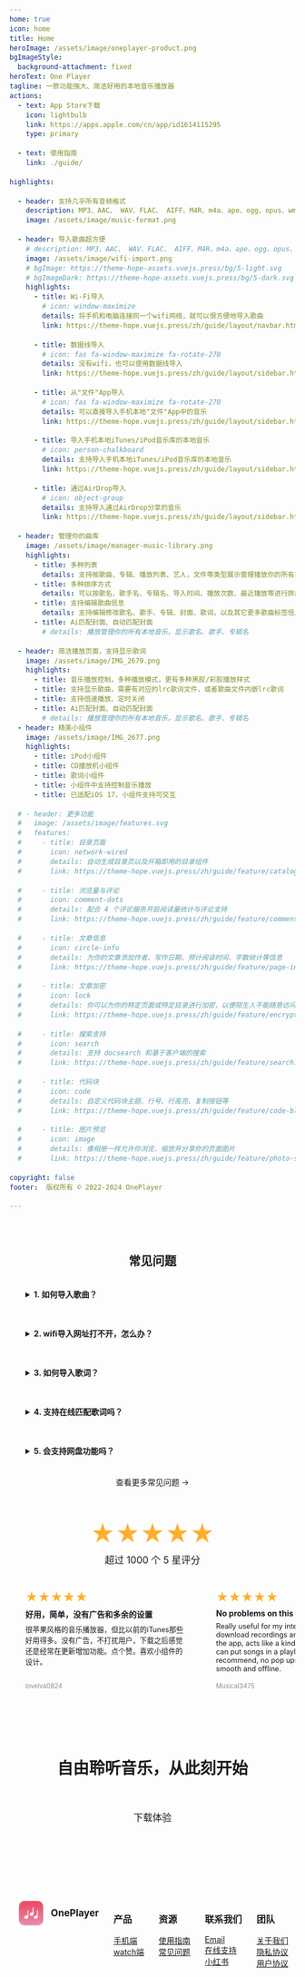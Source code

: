 ```yaml
---
home: true
icon: home
title: Home
heroImage: /assets/image/oneplayer-product.png
bgImageStyle:
  background-attachment: fixed
heroText: One Player
tagline: 一款功能强大、简洁好用的本地音乐播放器
actions:
  - text: App Store下载
    icon: lightbulb
    link: https://apps.apple.com/cn/app/id1614115295
    type: primary

  - text: 使用指南
    link: ./guide/

highlights:

  - header: 支持几乎所有音频格式
    description: MP3、AAC、 WAV、FLAC、 AIFF、M4R、m4a、ape、ogg、opus、wma、dsf、dsd等多种公开格式，支持 Hi-Res 音质
    image: /assets/image/music-format.png
  
  - header: 导入歌曲超方便
    # description: MP3、AAC、 WAV、FLAC、 AIFF、M4R、m4a、ape、ogg、opus、wma、dsf、dsd等多种公开格式，支持 Hi-Res 音质
    image: /assets/image/wifi-import.png
    # bgImage: https://theme-hope-assets.vuejs.press/bg/5-light.svg
    # bgImageDark: https://theme-hope-assets.vuejs.press/bg/5-dark.svg
    highlights:
      - title: Wi-Fi导入
        # icon: window-maximize
        details: 将手机和电脑连接同一个wifi网络，就可以很方便地导入歌曲
        link: https://theme-hope.vuejs.press/zh/guide/layout/navbar.html

      - title: 数据线导入
        # icon: fas fa-window-maximize fa-rotate-270
        details: 没有wifi，也可以使用数据线导入
        link: https://theme-hope.vuejs.press/zh/guide/layout/sidebar.html

      - title: 从"文件"App导入
        # icon: fas fa-window-maximize fa-rotate-270
        details: 可以直接导入手机本地"文件"App中的音乐
        link: https://theme-hope.vuejs.press/zh/guide/layout/sidebar.html

      - title: 导入手机本地iTunes/iPod音乐库的本地音乐
        # icon: person-chalkboard
        details: 支持导入手机本地iTunes/iPod音乐库的本地音乐
        link: https://theme-hope.vuejs.press/zh/guide/layout/sidebar.html 

      - title: 通过AirDrop导入
        # icon: object-group
        details: 支持导入通过AirDrop分享的音乐
        link: https://theme-hope.vuejs.press/zh/guide/layout/sidebar.html 

  - header: 管理你的曲库
    image: /assets/image/manager-music-library.png
    highlights:
      - title: 多种列表
        details: 支持按歌曲、专辑、播放列表、艺人，文件等类型展示管理播放你的所有本地音乐
      - title: 多种排序方式
        details: 可以按歌名、歌手名、专辑名、导入时间、播放次数、最近播放等进行排序
      - title: 支持编辑歌曲信息
        details: 支持编辑修改歌名、歌手、专辑、封面、歌词，以及其它更多歌曲标签信息
      - title: Ai匹配封面、自动匹配封面
        # details: 播放管理你的所有本地音乐，显示歌名、歌手、专辑名

  - header: 简洁播放页面，支持显示歌词
    image: /assets/image/IMG_2679.png
    highlights:
      - title: 音乐播放控制，多种播放模式，更有多种黑胶/彩胶播放样式
      - title: 支持显示歌曲，需要有对应的lrc歌词文件，或者歌曲文件内嵌lrc歌词
      - title: 支持倍速播放、定时关闭
      - title: Ai匹配封面、自动匹配封面
        # details: 播放管理你的所有本地音乐，显示歌名、歌手、专辑名
  - header: 精美小组件
    image: /assets/image/IMG_2677.png
    highlights:
      - title: iPod小组件
      - title: CD播放机小组件
      - title: 歌词小组件
      - title: 小组件中支持控制音乐播放
      - title: 已适配iOS 17，小组件支持可交互
      
  # - header: 更多功能
  #   image: /assets/image/features.svg
  #   features:
  #     - title: 目录页面
  #       icon: network-wired
  #       details: 自动生成目录页以及开箱即用的目录组件
  #       link: https://theme-hope.vuejs.press/zh/guide/feature/catalog.html

  #     - title: 浏览量与评论
  #       icon: comment-dots
  #       details: 配合 4 个评论服务开启阅读量统计与评论支持
  #       link: https://theme-hope.vuejs.press/zh/guide/feature/comment.html

  #     - title: 文章信息
  #       icon: circle-info
  #       details: 为你的文章添加作者、写作日期、预计阅读时间、字数统计等信息
  #       link: https://theme-hope.vuejs.press/zh/guide/feature/page-info.html

  #     - title: 文章加密
  #       icon: lock
  #       details: 你可以为你的特定页面或特定目录进行加密，以便陌生人不能随意访问它们
  #       link: https://theme-hope.vuejs.press/zh/guide/feature/encrypt.html

  #     - title: 搜索支持
  #       icon: search
  #       details: 支持 docsearch 和基于客户端的搜索
  #       link: https://theme-hope.vuejs.press/zh/guide/feature/search.html

  #     - title: 代码块
  #       icon: code
  #       details: 自定义代码块主题、行号、行高亮、复制按钮等
  #       link: https://theme-hope.vuejs.press/zh/guide/feature/code-block.html

  #     - title: 图片预览
  #       icon: image
  #       details: 像相册一样允许你浏览、缩放并分享你的页面图片
  #       link: https://theme-hope.vuejs.press/zh/guide/feature/photo-swipe.html

copyright: false
footer:  版权所有 © 2022-2024 OnePlayer

---
```


<!-- 在评分模块前添加 FAQ 部分 -->
<div class="faq-section">
  <h2>常见问题</h2>

  <details>
    <summary>1. 如何导入歌曲？</summary>
    <p>App支持多种导入方式：wifi导入、文件导入、AirDrop导入、扫描导入系统本地音乐库。详细方法可查看<a href="/zh/guide/import/">导入指南</a>。</p>
  </details>

  <details>
    <summary>2. wifi导入网址打不开，怎么办？</summary>
    <ul>
      <li>先检查手机和电脑是否链接到了同一个wifi网络</li>
      <li>手机和电脑是否有开启vpn或代理，有的话关掉</li>
      <li>检查电脑上输入的网址是否正确的</li>
      <li>检查手机是否退出了导入页面，是否切换到其它app，是否锁屏了</li>
    </ul>
  </details>

  <details>
    <summary>3. 如何导入歌词？</summary>
    <ul>
      <li>先从网络上下载歌曲的lrc格式的歌词文件</li>
      <li>把lrc歌词文件改名和歌曲文件同名</li>
      <li>然后把歌词文件导入app里，注意需要和歌曲文件在同一个文件目录中</li>
      <li>歌词功能是付费的高级功能，需要升级到高级版才能使用</li>
    </ul>
  </details>

  <details>
    <summary>4. 支持在线匹配歌词吗？</summary>
    <p>目前还不支持，后续会进行调研，可行的话会支持。</p>
  </details>

  <details>
    <summary>5. 会支持网盘功能吗？</summary>
    <p>会支持。</p>
  </details>

  <a href="/zh/faq/" class="more-faq">查看更多常见问题 →</a>
</div>

<style>
.faq-section {
  margin: 2em auto; /* 修改这里，添加auto以居中 */
  padding: 1em;
  background-color: var(--bg-color);
  border-radius: 8px;
  max-width: 800px; /* 添加最大宽度 */
  text-align: left; /* 确保文本左对齐 */
}

.faq-section h2 {
  margin-bottom: 1em;
  text-align: center; /* 标题居中 */
}

.faq-section details {
  margin-bottom: 1em;
  padding: 1em;
  background-color: var(--bg-color-secondary);
  border-radius: 8px;
}

.faq-section summary {
  cursor: pointer;
  font-weight: bold;
  margin-bottom: 0.5em;
}

.faq-section summary:hover {
  color: var(--theme-color);
}

.more-faq {
  display: block; /* 改为块级元素 */
  margin-top: 1em;
  color: var(--theme-color);
  text-decoration: none;
  text-align: center; /* 居中显示 */
}

.more-faq:hover {
  text-decoration: underline;
}
</style>

<!-- 评分模块保持不变 -->
<div class="rating-container">
  <div class="overall-rating">
    <div class="stars">★★★★★</div>
    <div class="rating-text">超过 1000 个 5 星评分</div>
  </div>
  <div class="user-ratings">
    <div class="rating-card">
      <div class="stars">★★★★★</div>
      <div class="comment">好用，简单，没有广告和多余的设置</div>
      <div class="review-text">很苹果风格的音乐播放器，但比以前的iTunes那些好用得多。没有广告，不打扰用户，下载之后感觉还是经常在更新增加功能。点个赞。喜欢小组件的设计。</div>
      <div class="user-info">lovelva0824</div>
    </div>
    <div class="rating-card">
      <div class="stars">★★★★★</div>
      <div class="comment">No problems on this app at all.</div>
      <div class="review-text">Really useful for my intended purpose (I download recordings and then upload them to the app, acts like a kind of "Spotify" where you can put songs in a playlist, repeat etc.) Highly recommend, no pop ups or random adverts, smooth and offline.</div>
      <div class="user-info">Musical3475</div>
    </div>
    <div class="rating-card">
      <div class="stars">★★★★★</div>
      <div class="comment">超级好用的本地音乐播放器</div>
      <div class="review-text">页面简洁没有广告！从安卓换到苹果才知道想听个本地音乐那么难，找了好几个软件都不如这个简洁省事，可以批量导入，还可以显示歌词太好用了，付费就付费吧，还好一次买断不会很贵，如有需要的话尽快买，一直在涨价。</div>
      <div class="user-info">冬月七</div>
    </div>
    <div class="rating-card">
      <div class="stars">★★★★★</div>
      <div class="comment">完美的手表播放器</div>
      <div class="review-text">可以导入小说mp3，用手表听小说，完美完美完美。运动的时候可以用手表播放歌曲。导入资源很简单</div>
      <div class="user-info">qq37474</div>
    </div>
    <div class="rating-card">
      <div class="stars">★★★★★</div>
      <div class="comment">The music player that I want</div>
      <div class="review-text">Plain but functional. Able to support multi formats like most loss-less version music. F Apple Music!</div>
      <div class="user-info">TreatHTVIPLike*</div>
    </div>
    <div class="rating-card">
      <div class="stars">★★★★★</div>
      <div class="comment">很好用</div>
      <div class="review-text">把从lx下载的无损歌曲导入进播放器，Wi-Fi传输真是快啊。很喜欢里面的可以ai配封面，这样就不会一个黑白的图片在歌曲前面，好用，可惜现在内购高级版没有优惠，再等等。 赞一个，必须赞一下！！！</div>
      <div class="user-info">恋随风来</div>
    </div>
    <div class="rating-card">
      <div class="stars">★★★★★</div>
      <div class="comment">苹果最好用的本地播放器</div>
      <div class="review-text">页面设计简洁，没有广告，功能也比较多</div>
      <div class="user-info">ldjjdjsj </div>
    </div>
  </div>
</div>

<div style="display: flex; flex-direction: column; align-items: center; text-align: center; padding: 20px; border-radius: 8px;">

  <h1 style="font-size: 2em; margin-bottom: 0.5em;">自由聆听音乐，从此刻开始</h1>
  <a href="https://apps.apple.com/cn/app/id1614115295"  style="display: inline-block; padding: 0.5em 1.5rem; background-color: var(--theme-color); color: var(--white); text-decoration: none; border-radius: 2rem; font-size: 1.2em; margin-top: 2em; margin-bottom: 5em;">下载体验</a>
</div>

<!-- 添加底部元素 -->
<div class="footer">
  <div class="footer-logo">
    <img src="/logo.png" alt="Logo" style="width: 50px;">
    <span class="footer-logo-text">OnePlayer</span>
  </div>

  <div>
    <h3>产品</h3>
    <ul style="list-style: none; padding: 0;">
      <li><a href="https://apps.apple.com/cn/app/id1614115295" target="_blank" style="color: var(--text-color);">手机端</a></li>
      <li><a href="https://apps.apple.com/cn/app/id1614115295" target="_blank" style="color: var(--text-color);">watch端</a></li>
    </ul>
  </div>

  <div>
    <h3>资源</h3>
    <ul style="list-style: none; padding: 0;">
      <li><a href="./guide/" style="color: var(--text-color);">使用指南</a></li>
      <li><a href="faq.md" style="color: var(--text-color);">常见问题</a></li>
    </ul>
  </div>

  <div>
    <h3>联系我们</h3>
    <ul style="list-style: none; padding: 0;">
      <li><a href="mailto:oneplayer_app@outlook.com" style="color: var(--text-color);">Email</a></li>
      <li><a href="https://work.weixin.qq.com/kfid/kfccae610ba3adaa782" target="_blank" style="color: var(--text-color);">在线支持</a></li>
      <li><a href="https://www.xiaohongshu.com/user/profile/5dd39d2400000000010044d2" target="_blank" style="color: var(--text-color);">小红书</a></li>
    </ul>
  </div>

  <div>
    <h3>团队</h3>
    <ul style="list-style: none; padding: 0;">
      <li><a href="#about" style="color: var(--text-color);">关于我们</a></li>
      <li><a href="#privacy" style="color: var(--text-color);">隐私协议</a></li>
      <li><a href="#terms" style="color: var(--text-color);">用户协议</a></li>
      <!-- <li><a href="#company" style="color: var(--text-color);">上海仙带网络科技有限公司</a></li> -->
      <!-- <li><a href="#icp" style="color: var(--text-color);">沪ICP备17043019号-3</a></li> -->
      <!-- <li><a href="#public-security" style="color: var(--text-color);">沪公网安备31010102007209</a></li> -->
    </ul>
  </div>

</div>

<style>

  .footer {
    display: flex;
    justify-content: space-around;
    padding: 20px 0;
    color: var(--text-color);
    flex-wrap: wrap;
    align-items: flex-start; /* 顶对齐 */
  }

  .footer-logo {
    width: 100%;
    text-align: left;
    margin-bottom: 20px;
    display: flex;
    align-items: center;
  }

  .footer-logo-text {
    margin-left: 10px;
    font-size: 1.2em;
    font-weight: bold;
  }

  @media (min-width: 600px) {
    .footer-logo {
      width: auto;
      text-align: left;
      margin-bottom: 0;
    }
  }
</style>

<style>
  :root {
    --button-color: white;
  }

  @media (prefers-color-scheme: dark) {
    :root {
      --button-color: black;
    }
  }

  /* 根据网站设置判断暗黑模式 */
  :root {
    --button-color: {{ $isDarkMode ? 'black' : 'white' }};
  }

  .rating-container {
    display: flex;
    flex-direction: column;
    align-items: center;
    margin-bottom: 2em;
    width: 100%;
    padding: 0; /* 移除内边距 */
  }

  .overall-rating {
    margin-bottom: 1em;
    text-align: center;
  }

  .overall-rating .stars {
    font-size: 3em;
  }

  .stars {
    color: #FFAD2B;
    font-size: 1.5em;
  }

  .rating-text {
    color: var(--text-color);
    margin-top: 0.5em;
    font-size: 1.2em;
  }

  .user-ratings {
    width: 100%;
    overflow-x: auto;
    white-space: nowrap;
    padding: 1em 0;
    -webkit-overflow-scrolling: touch;
    scrollbar-width: none;
    -ms-overflow-style: none;
    display: flex;
    margin: 0; /* 移除左右边距 */
  }

  .user-ratings::-webkit-scrollbar {
    display: none;
  }

  .rating-card {
    display: flex;
    flex-direction: column;
    flex: 0 0 280px;
    width: 280px;
    padding: 1em;
    margin-right: 1em;
    background-color: var(--border-color);
    border-radius: 15px;
    text-align: left;
    white-space: normal;
    word-wrap: break-word;
    margin-left: 1em;
  }

  .comment {
    font-weight: bold;
    margin: 0.5em 0;
    color: var(--text-color);
  }

  .review-text {
    font-size: 0.9em;
    color: var(--text-color);
    margin-bottom: 0.5em;
    flex-grow: 1;
  }

  .user-info {
    font-size: 0.8em;
    color: #8E8E93;
  }

  .rating-dots {
    margin-top: 1em;
  }

  .dot {
    height: 8px;
    width: 8px;
    background-color: #8E8E93;
    border-radius: 50%;
    display: inline-block;
    margin: 0 4px;
  }

  .dot.active {
    background-color: var(--theme-color);
  }

  @media (max-width: 600px) {
     /* .rating-container { */
      /* margin-left: -1.5rem; /* 抵消页面默认的左右padding */
      /* margin-right: -1.5rem; */
      /* width: calc(100% + 3rem); 调整宽度以铺满屏幕 */
    /* } */

    .user-ratings {
      padding: 1em 0;
    }

    .rating-card {
      flex: 0 0 calc(100% - 6em);
      width: calc(100% - 6em);
      margin-left: 0.5em;
      margin-right: 0.5em;
    }
  }

</style>